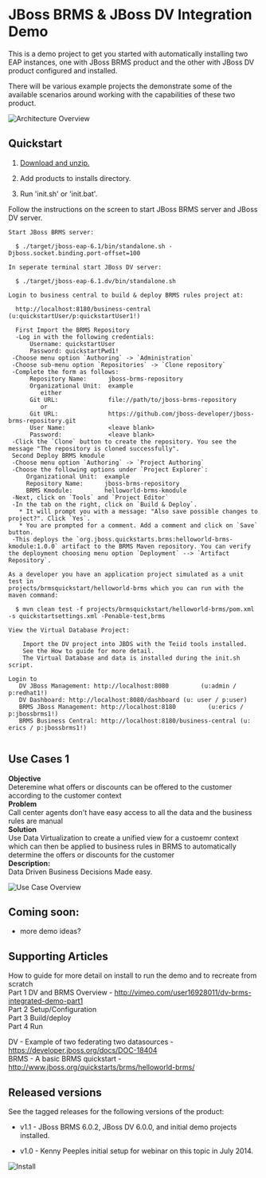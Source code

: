JBoss BRMS & JBoss DV Integration Demo
======================================
This is a demo project to get you started with automatically installing two EAP instances, one with JBoss 
BRMS product and the other with JBoss DV product configured and installed.

There will be various example projects the demonstrate some of the available scenarios around working with 
the capabilities of these two product.

![Architecture Overview](https://github.com/kpeeples/dv-brms-integration-demo/blob/master/docs/demo-images/dv%2Bbrms-image2.JPG)


Quickstart
----------

1. [Download and unzip.](https://github.com/kpeeples/dv-brms-integration-demo/archive/master.zip)

2. Add products to installs directory.

3. Run 'init.sh' or 'init.bat'.

Follow the instructions on the screen to start JBoss BRMS server and JBoss DV server.

   ```
   Start JBoss BRMS server:                                                       
                                                                                       
     $ ./target/jboss-eap-6.1/bin/standalone.sh -Djboss.socket.binding.port-offset=100 
                                                                                       
   In seperate terminal start JBoss DV server:                                         
                                                                                       
     $ ./target/jboss-eap-6.1.dv/bin/standalone.sh                                     
                                                                                       
   Login to business central to build & deploy BRMS rules project at:                     
                                                                                       
     http://localhost:8180/business-central     (u:quickstartUser/p:quickstartUser1!)                      
                                                                                       
     First Import the BRMS Repository  
     -Log in with the following credentials:  
         Username: quickstartUser  
         Password: quickstartPwd1!  
    -Choose menu option `Authoring` -> `Administration`  
    -Choose sub-menu option `Repositories` -> `Clone repository`  
    -Complete the form as follows:  
         Repository Name:      jboss-brms-repository  
         Organizational Unit:  example  
            either  
         Git URL:              file://path/to/jboss-brms-repository  
            or  
         Git URL:              https://github.com/jboss-developer/jboss-brms-repository.git  
         User Name:            <leave blank>  
         Password:             <leave blank>  
    -Click the `Clone` button to create the repository. You see the message "The repository is cloned successfully".        
    Second Deploy BRMS kmodule  
    -Choose menu option `Authoring` -> `Project Authoring`  
    -Choose the following options under `Project Explorer`:  
        Organizational Unit:  example  
        Repository Name:      jboss-brms-repository  
        BRMS Kmodule:         helloworld-brms-kmodule  
    -Next, click on `Tools` and `Project Editor`  
    -In the tab on the right, click on `Build & Deploy`.   
      * It will prompt you with a message: "Also save possible changes to project?". Click `Yes`.  
      * You are prompted for a comment. Add a comment and click on `Save` button.  
    -This deploys the `org.jboss.quickstarts.brms:helloworld-brms-kmodule:1.0.0` artifact to the BRMS Maven repository. You can verify the deployment choosing menu option `Deployment` --> `Artifact Repository`.  

   As a developer you have an application project simulated as a unit test in             
   projects/brmsquickstart/helloworld-brms which you can run with the maven command:      
                                                                                       
     $ mvn clean test -f projects/brmsquickstart/helloworld-brms/pom.xml -s quickstartsettings.xml -Penable-test,brms                        
                                                                                       
   View the Virtual Database Project:                                                                     
                                                                                       
       Import the DV project into JBDS with the Teiid tools installed.  
       See the How to guide for more detail.  
       The Virtual Database and data is installed during the init.sh script.                                                       

   Login to 
      DV JBoss Management: http://localhost:8080         (u:admin / p:redhat1!)  
      DV Dashboard: http://localhost:8080/dashboard	(u: user / p:user)  
      BRMS JBoss Management: http://localhost:8180         (u:erics / p:jbossbrms1!)  
      BRMS Business Central: http://localhost:8180/business-central	(u: erics / p:jbossbrms1!)  


   ```

Use Cases 1 
------------  
**Objective**   
Deteremine what offers or discounts can be offered to the customer according to the customer context   
**Problem**   
Call center agents don't have easy access to all the data and the business rules are manual   
**Solution**   
Use Data Virtualization to create a unified view for a custoemr context which can then be applied to business rules in BRMS to automatically determine the offers or discounts for the customer   
**Description:**  
Data Driven Business Decisions Made easy.  

![Use Case Overview](https://github.com/kpeeples/dv-brms-integration-demo/blob/master/docs/demo-images/dv%2Bbrms-image4.JPG)

Coming soon:
------------
   
   * more demo ideas?


Supporting Articles
-------------------
How to guide for more detail on install to run the demo and to recreate from scratch  
Part 1 DV and BRMS Overview - http://vimeo.com/user16928011/dv-brms-integrated-demo-part1  
Part 2 Setup/Configuration   
Part 3 Build/deploy   
Part 4 Run   

DV - Example of two federating two datasources - https://developer.jboss.org/docs/DOC-18404  
BRMS - A basic BRMS quickstart - http://www.jboss.org/quickstarts/brms/helloworld-brms/  

Released versions
-----------------

See the tagged releases for the following versions of the product:

- v1.1 - JBoss BRMS 6.0.2, JBoss DV 6.0.0, and initial demo projects installed.

- v1.0 - Kenny Peeples initial setup for webinar on this topic in July 2014.


![Install](https://github.com/kpeeples/dv-brms-integration-demo/blob/master/docs/demo-images/install-console.png?raw=true)

